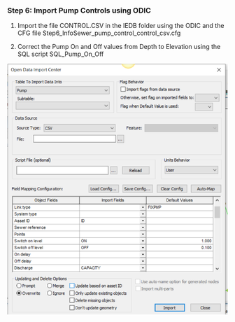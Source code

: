### Step 6: Import Pump Controls using ODIC

1. Import the file CONTROL.CSV in the IEDB folder using the ODIC and the CFG file Step6_InfoSewer_pump_control_control_csv.cfg

2. Correct the Pump On and Off values from Depth to Elevation using the SQL script SQL_Pump_On_Off

![Alt text](./media/image-15.png)